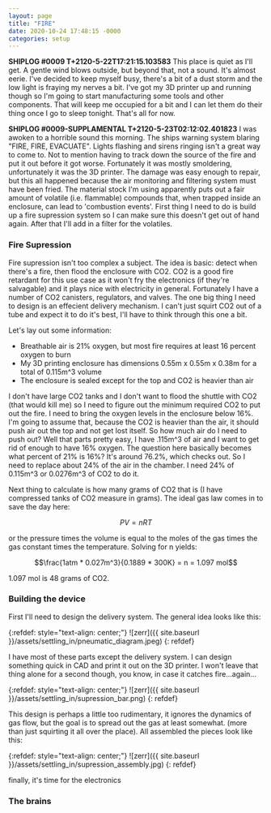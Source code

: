 ```yaml
---
layout: page
title: "FIRE"
date: 2020-10-24 17:48:15 -0000
categories: setup
---
```


<script type="text/javascript" src="http://cdn.mathjax.org/mathjax/latest/MathJax.js?config=TeX-AMS-MML_HTMLorMML"></script>

**SHIPLOG #0009 T+2120-5-22T17:21:15.103583**
This place is quiet as I'll get.  A gentle wind blows outside, but beyond that, not a sound.  It's almost eerie.  I've decided to keep myself busy, there's a bit of a dust storm and the low light is fraying my nerves a bit.  I've got my 3D printer up and running though so I'm going to start manufacturing some tools and other components.  That will keep me occupied for a bit and I can let them do their thing once I go to sleep tonight.  That's all for now.

**SHIPLOG #0009-SUPPLAMENTAL T+2120-5-23T02:12:02.401823**
I was awoken to a horrible sound this morning.  The ships warning system blaring "FIRE, FIRE, EVACUATE".  Lights flashing and sirens ringing isn't a great way to come to.  Not to mention having to track down the source of the fire and put it out before it got worse.  Fortunately it was mostly smoldering, unfortunately it was the 3D printer.  The damage was easy enough to repair, but this all happened because the air monitoring and filtering system must have been fried.  The material stock I'm using apparently puts out a fair amount of volatile (i.e. flammable) compounds that, when trapped inside an enclosure, can lead to 'combustion events'.  First thing I need to do is build up a fire supression system so I can make sure this doesn't get out of hand again.  After that I'll add in a filter for the volatiles.

### Fire Supression
Fire supression isn't too complex a subject.  The idea is basic: detect when there's a fire, then flood the enclosure with CO2.  CO2 is a good fire retardant for this use case as it won't fry the electronics (if they're salvagable) and it plays nice with electricity in general.  Fortunately I have a number of CO2 canisters, regulators, and valves.  The one big thing I need to design is an effecient delivery mechanism.  I can't just squirt CO2 out of a tube and expect it to do it's best, I'll have to think through this one a bit.

Let's lay out some information:
* Breathable air is 21% oxygen, but most fire requires at least 16 percent oxygen to burn
* My 3D printing enclosure has dimensions 0.55m x 0.55m x 0.38m for a total of 0.115m^3 volume
* The enclosure is sealed except for the top and CO2 is heavier than air

I don't have large CO2 tanks and I don't want to flood the shuttle with CO2 (that would kill me) so I need to figure out the minimum required CO2 to put out the fire.  I need to bring the oxygen levels in the enclosure below 16%.  I'm going to assume that, because the CO2 is heavier than the air, it should push air out the top and not get lost itself.  So how much air do I need to push out?  Well that parts pretty easy, I have .115m^3 of air and I want to get rid of enough to have 16% oxygen.  The question here basically becomes what percent of 21% is 16%?  It's around 76.2%, which checks out.  So I need to replace about 24% of the air in the chamber.  I need 24% of 0.115m^3 or 0.0276m^3 of CO2 to do it. 

Next thing to calculate is how many grams of CO2 that is (I have compressed tanks of CO2 measure in grams).  The ideal gas law comes in to save the day here:

$$PV = nRT$$

or the pressure times the volume is equal to the moles of the gas times the gas constant times the temperature.  Solving for n yields:

$$\frac{1atm * 0.027m^3}{0.1889 * 300K} = n = 1.097 mol$$

1.097 mol is 48 grams of CO2.

### Building the device
First I'll need to design the delivery system.  The general idea looks like this:

{:refdef: style="text-align: center;"}
![zerr]({{ site.baseurl }}/assets/settling_in/pneumatic_diagram.jpeg)
{: refdef}

I have most of these parts except the delivery system.  I can design something quick in CAD and print it out on the 3D printer.  I won't leave that thing alone for a second though, you know, in case it catches fire...again...

{:refdef: style="text-align: center;"}
![zerr]({{ site.baseurl }}/assets/settling_in/supression_bar.png)
{: refdef}

This design is perhaps a little too rudimentary, it ignores the dynamics of gas flow, but the goal is to spread out the gas at least somewhat.  (more than just squirting it all over the place).  All assembled the pieces look like this:

{:refdef: style="text-align: center;"}
![zerr]({{ site.baseurl }}/assets/settling_in/supression_assembly.jpg)
{: refdef}

finally, it's time for the electronics

### The brains

